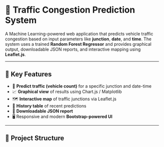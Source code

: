# 🚦 Traffic Congestion Prediction System

A Machine Learning-powered web application that predicts vehicle traffic congestion based on input parameters like **junction**, **date**, and **time**. The system uses a trained **Random Forest Regressor** and provides graphical output, downloadable JSON reports, and interactive mapping using **Leaflet.js**.

---

## 📌 Key Features

- 🔢 **Predict traffic (vehicle count)** for a specific junction and date-time
- 📈 **Graphical view** of results using Chart.js / Matplotlib
- 🗺️ **Interactive map** of traffic junctions via Leaflet.js
- 📜 **History table** of recent predictions
- 🧾 **Downloadable JSON report**
- 🖥️ Responsive and modern **Bootstrap-powered UI**

---

## 📁 Project Structure


